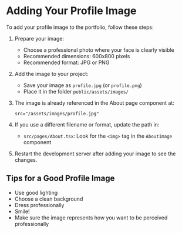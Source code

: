 # Adding Your Profile Image

To add your profile image to the portfolio, follow these steps:

1. Prepare your image:
   - Choose a professional photo where your face is clearly visible
   - Recommended dimensions: 600x800 pixels
   - Recommended format: JPG or PNG

2. Add the image to your project:
   - Save your image as `profile.jpg` (or `profile.png`)
   - Place it in the folder `public/assets/images/`

3. The image is already referenced in the About page component at:
   ```
   src="/assets/images/profile.jpg"
   ```

4. If you use a different filename or format, update the path in:
   - `src/pages/About.tsx`: Look for the `<img>` tag in the `AboutImage` component

5. Restart the development server after adding your image to see the changes.

## Tips for a Good Profile Image

- Use good lighting
- Choose a clean background
- Dress professionally
- Smile!
- Make sure the image represents how you want to be perceived professionally 